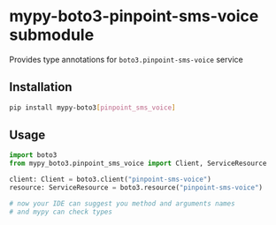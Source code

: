 # mypy-boto3-pinpoint-sms-voice submodule

Provides type annotations for `boto3.pinpoint-sms-voice` service

## Installation

```bash
pip install mypy-boto3[pinpoint_sms_voice]
```

## Usage

```python
import boto3
from mypy_boto3.pinpoint_sms_voice import Client, ServiceResource

client: Client = boto3.client("pinpoint-sms-voice")
resource: ServiceResource = boto3.resource("pinpoint-sms-voice")

# now your IDE can suggest you method and arguments names
# and mypy can check types
```

